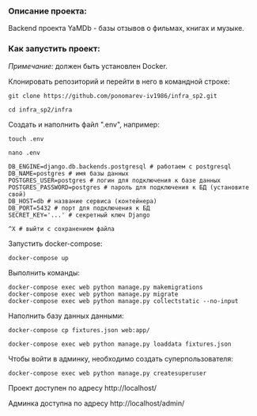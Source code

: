 ### Описание проекта:

Backend проекта YaMDb - базы отзывов о фильмах, книгах и музыке.

### Как запустить проект:
*Примечание:* должен быть установлен Docker.

Клонировать репозиторий и перейти в него в командной строке:

```
git clone https://github.com/ponomarev-iv1986/infra_sp2.git
```

```
cd infra_sp2/infra
```

Создать и наполнить файл ".env", например:
```
touch .env
```

```
nano .env
```

```
DB_ENGINE=django.db.backends.postgresql # работаем с postgresql
DB_NAME=postgres # имя базы данных
POSTGRES_USER=postgres # логин для подключения к базе данных
POSTGRES_PASSWORD=postgres # пароль для подключения к БД (установите свой)
DB_HOST=db # название сервиса (контейнера)
DB_PORT=5432 # порт для подключения к БД
SECRET_KEY='...' # секретный ключ Django
```

```
^X # выйти с сохранением файла
```

Запустить docker-compose:
```
docker-compose up
```

Выполнить команды:
```
docker-compose exec web python manage.py makemigrations
docker-compose exec web python manage.py migrate
docker-compose exec web python manage.py collectstatic --no-input
```

Наполнить базу данных данными:
```
docker-compose cp fixtures.json web:app/
```

```
docker-compose exec web python manage.py loaddata fixtures.json
```

Чтобы войти в админку, необходимо создать суперпользователя:
```
docker-compose exec web python manage.py createsuperuser
```

Проект доступен по адресу http://localhost/

Админка доступна по адресу  http://localhost/admin/